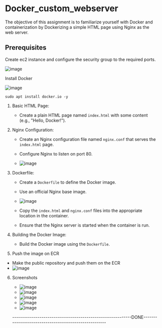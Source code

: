 # Docker_custom_webserver
The objective of this assignment is to familiarize yourself with Docker and containerization by Dockerizing a simple HTML page using Nginx as the web server.
## Prerequisites

Create ec2 instance and configure the security group to  the required ports.

![image](https://github.com/mohanvedase/Docker_custom_webserver/assets/139565500/ac52c7d0-47df-4a5b-b48a-26e0f5d84e2e)

Install Docker

![image](https://github.com/mohanvedase/Docker_custom_webserver/assets/139565500/119c49a7-0334-4cfd-9309-3fdd4fbb03fc)
```
sudo apt install docker.io -y
```


1. Basic HTML Page:
   

   - Create a plain HTML page named `index.html` with some content (e.g., "Hello, Docker!").

3. Nginx Configuration:

   - Create an Nginx configuration file named `nginx.conf` that serves the `index.html` page.

   - Configure Nginx to listen on port 80.
  
   - ![image](https://github.com/mohanvedase/Docker_custom_webserver/assets/139565500/6055e3a0-3d87-4b6f-848b-0b5905cbc818)

  
4. Dockerfile:

   - Create a `Dockerfile` to define the Docker image.

   - Use an official Nginx base image.
  
   - ![image](https://github.com/mohanvedase/Docker_custom_webserver/assets/139565500/f1ffb280-ddf6-4d68-9e8a-fd25a915a395)


   - Copy the `index.html` and `nginx.conf` files into the appropriate location in the container.

   - Ensure that the Nginx server is started when the container is run.

5. Building the Docker Image:

   - Build the Docker image using the `Dockerfile`.
  

6. Push the image on ECR

  - Make the public repository and push them on the ECR
  - ![image](https://github.com/mohanvedase/Docker_custom_webserver/assets/139565500/e841129f-fc07-4dc8-84c0-56ac0de7be1d)


6. Screenshots


   - ![image](https://github.com/mohanvedase/Docker_custom_webserver/assets/139565500/36e157ba-1310-4926-9be3-26e13903f857)
   - ![image](https://github.com/mohanvedase/Docker_custom_webserver/assets/139565500/01aa4cc7-dd82-442b-b9f8-f2e6d1f24339)
   - ![image](https://github.com/mohanvedase/Docker_custom_webserver/assets/139565500/1e4607b6-f1f8-413e-961d-357f8d4be5e2)
   - ![image](https://github.com/mohanvedase/Docker_custom_webserver/assets/139565500/ebf5c13c-a942-418c-921d-0f5a184b0cf0)
   - ![image](https://github.com/mohanvedase/Docker_custom_webserver/assets/139565500/4b317148-3aeb-4d4a-87d8-73e25638e762)

   -------------------------------------------------------------DONE-------------------------------------------------------



